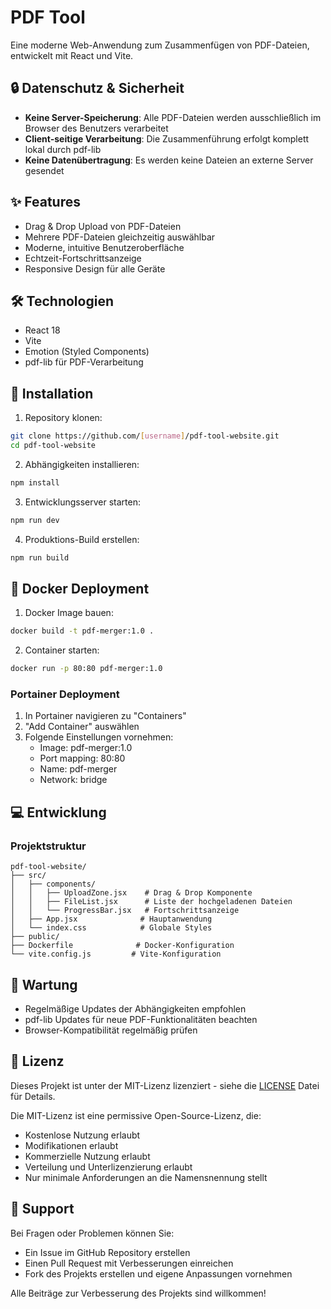 # PDF Tool

Eine moderne Web-Anwendung zum Zusammenfügen von PDF-Dateien, entwickelt mit React und Vite.

## 🔒 Datenschutz & Sicherheit

- **Keine Server-Speicherung**: Alle PDF-Dateien werden ausschließlich im Browser des Benutzers verarbeitet
- **Client-seitige Verarbeitung**: Die Zusammenführung erfolgt komplett lokal durch pdf-lib
- **Keine Datenübertragung**: Es werden keine Dateien an externe Server gesendet

## ✨ Features

- Drag & Drop Upload von PDF-Dateien
- Mehrere PDF-Dateien gleichzeitig auswählbar
- Moderne, intuitive Benutzeroberfläche
- Echtzeit-Fortschrittsanzeige
- Responsive Design für alle Geräte

## 🛠 Technologien

- React 18
- Vite
- Emotion (Styled Components)
- pdf-lib für PDF-Verarbeitung

## 🚀 Installation

1. Repository klonen:
```bash
git clone https://github.com/[username]/pdf-tool-website.git
cd pdf-tool-website
```

2. Abhängigkeiten installieren:
```bash
npm install
```

3. Entwicklungsserver starten:
```bash
npm run dev
```

4. Produktions-Build erstellen:
```bash
npm run build
```

## 🐳 Docker Deployment

1. Docker Image bauen:
```bash
docker build -t pdf-merger:1.0 .
```

2. Container starten:
```bash
docker run -p 80:80 pdf-merger:1.0
```

### Portainer Deployment

1. In Portainer navigieren zu "Containers"
2. "Add Container" auswählen
3. Folgende Einstellungen vornehmen:
   - Image: pdf-merger:1.0
   - Port mapping: 80:80
   - Name: pdf-merger
   - Network: bridge

## 💻 Entwicklung

### Projektstruktur

```
pdf-tool-website/
├── src/
│   ├── components/
│   │   ├── UploadZone.jsx    # Drag & Drop Komponente
│   │   ├── FileList.jsx      # Liste der hochgeladenen Dateien
│   │   └── ProgressBar.jsx   # Fortschrittsanzeige
│   ├── App.jsx              # Hauptanwendung
│   └── index.css            # Globale Styles
├── public/
├── Dockerfile              # Docker-Konfiguration
└── vite.config.js         # Vite-Konfiguration
```

## 🔧 Wartung

- Regelmäßige Updates der Abhängigkeiten empfohlen
- pdf-lib Updates für neue PDF-Funktionalitäten beachten
- Browser-Kompatibilität regelmäßig prüfen

## 📝 Lizenz

Dieses Projekt ist unter der MIT-Lizenz lizenziert - siehe die [LICENSE](LICENSE) Datei für Details.

Die MIT-Lizenz ist eine permissive Open-Source-Lizenz, die:
- Kostenlose Nutzung erlaubt
- Modifikationen erlaubt
- Kommerzielle Nutzung erlaubt
- Verteilung und Unterlizenzierung erlaubt
- Nur minimale Anforderungen an die Namensnennung stellt

## 🤝 Support

Bei Fragen oder Problemen können Sie:
- Ein Issue im GitHub Repository erstellen
- Einen Pull Request mit Verbesserungen einreichen
- Fork des Projekts erstellen und eigene Anpassungen vornehmen

Alle Beiträge zur Verbesserung des Projekts sind willkommen!
